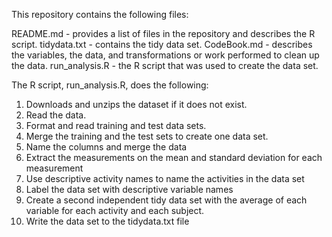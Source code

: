 This repository contains the following files:

README.md - provides a list of files in the repository and describes the R script.
tidydata.txt - contains the tidy data set.
CodeBook.md - describes the variables, the data, and transformations or work performed to clean up the data.
run_analysis.R - the R script that was used to create the data set.

The R script, run_analysis.R, does the following:
1.	Downloads and unzips the dataset if it does not exist.
2.	Read the data.
3.	Format and read training and test data sets.
4.	Merge the training and the test sets to create one data set.
5.	Name the columns and merge the data
6.	Extract the measurements on the mean and standard deviation for each measurement
7.	Use descriptive activity names to name the activities in the data set
8.	Label the data set with descriptive variable names
9.	Create a second independent tidy data set with the average of each variable for each activity and each subject.
10.	Write the data set to the tidydata.txt file

